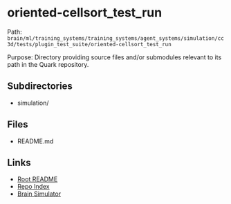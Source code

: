 # oriented-cellsort_test_run

Path: `brain/ml/training_systems/training_systems/agent_systems/simulation/cc3d/tests/plugin_test_suite/oriented-cellsort_test_run`

Purpose: Directory providing source files and/or submodules relevant to its path in the Quark repository.

## Subdirectories
- simulation/

## Files
- README.md

## Links
- [Root README](../../../../../../../../../README.md)
- [Repo Index](../../../../../../../../../repo_index.json)
- [Brain Simulator](../../../../../../../../../brain/architecture/brain_simulator.py)

